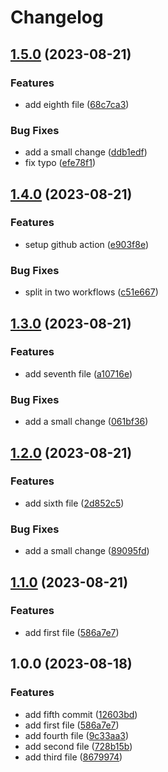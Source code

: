 # Changelog

## [1.5.0](https://github.com/dgellow/test-release-please-behaviour/compare/v1.4.0...v1.5.0) (2023-08-21)


### Features

* add eighth file ([68c7ca3](https://github.com/dgellow/test-release-please-behaviour/commit/68c7ca38d5e85ee5486cce2350f9535e98d56b26))


### Bug Fixes

* add a small change ([ddb1edf](https://github.com/dgellow/test-release-please-behaviour/commit/ddb1edfe7fc174768069ad90aba2080603fec5aa))
* fix typo ([efe78f1](https://github.com/dgellow/test-release-please-behaviour/commit/efe78f1b08590cdb1a7b72eec4ea673499f59e94))

## [1.4.0](https://github.com/dgellow/test-release-please-behaviour/compare/v1.3.0...v1.4.0) (2023-08-21)


### Features

* setup github action ([e903f8e](https://github.com/dgellow/test-release-please-behaviour/commit/e903f8e9a8710d2683d235c4a719341d34c254f1))


### Bug Fixes

* split in two workflows ([c51e667](https://github.com/dgellow/test-release-please-behaviour/commit/c51e667c653f0aa856ee907b8fd8de07c2544b8c))

## [1.3.0](https://github.com/dgellow/test-release-please-behaviour/compare/v1.2.0...v1.3.0) (2023-08-21)


### Features

* add seventh file ([a10716e](https://github.com/dgellow/test-release-please-behaviour/commit/a10716efa9003b030479ab812d8842a6fb6a3edc))


### Bug Fixes

* add a small change ([061bf36](https://github.com/dgellow/test-release-please-behaviour/commit/061bf364904826ef92a1be2fa926342e4ba6245d))

## [1.2.0](https://github.com/dgellow/test-release-please-behaviour/compare/v1.1.0...v1.2.0) (2023-08-21)


### Features

* add sixth file ([2d852c5](https://github.com/dgellow/test-release-please-behaviour/commit/2d852c57b4f6c688baaec2084fa7864e904b7b1a))


### Bug Fixes

* add a small change ([89095fd](https://github.com/dgellow/test-release-please-behaviour/commit/89095fd4a315e087b89ee8622a079f3652f784a7))

## [1.1.0](https://github.com/dgellow/test-release-please-behaviour/compare/v1.0.0...v1.1.0) (2023-08-21)


### Features

* add first file ([586a7e7](https://github.com/dgellow/test-release-please-behaviour/commit/586a7e72dd025c34c2eb308a539a5dbc50000223))

## 1.0.0 (2023-08-18)


### Features

* add fifth commit ([12603bd](https://github.com/dgellow/test-release-please-behaviour/commit/12603bdc7a1aeebfb084ee8772bfc1729e5e265b))
* add first file ([586a7e7](https://github.com/dgellow/test-release-please-behaviour/commit/586a7e72dd025c34c2eb308a539a5dbc50000223))
* add fourth file ([9c33aa3](https://github.com/dgellow/test-release-please-behaviour/commit/9c33aa364eb7f379b287c15f888afdce999fd558))
* add second file ([728b15b](https://github.com/dgellow/test-release-please-behaviour/commit/728b15b072866b410471e48ef863da34a19ebe2e))
* add third file ([8679974](https://github.com/dgellow/test-release-please-behaviour/commit/8679974c78bf035c90b38a4b88e350e0f8c5211c))

